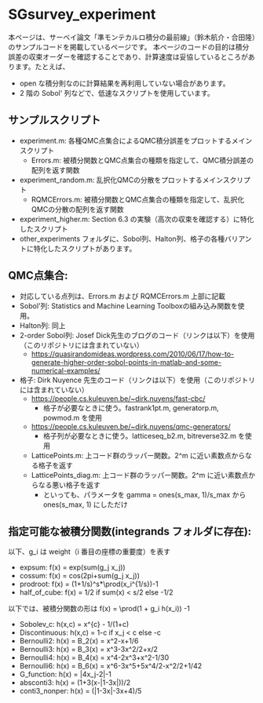 # SGsurvey_experiment
本ページは、サーベイ論文「準モンテカルロ積分の最前線」（鈴木航介・合田隆）のサンプルコードを掲載しているページです。
本ページのコードの目的は積分誤差の収束オーダーを確認することであり、計算速度は妥協しているところがあります。たとえば、
- open な積分則なのに計算結果を再利用していない場合があります。
- 2 階の Sobol' 列などで、低速なスクリプトを使用しています。

## サンプルスクリプト
- experiment.m: 各種QMC点集合によるQMC積分誤差をプロットするメインスクリプト
  - Errors.m: 被積分関数とQMC点集合の種類を指定して、QMC積分誤差の配列を返す関数
- experiment_random.m: 乱択化QMCの分散をプロットするメインスクリプト
  - RQMCErrors.m: 被積分関数とQMC点集合の種類を指定して、乱択化QMCの分散の配列を返す関数
- experiment_higher.m: Section 6.3 の実験（高次の収束を確認する）に特化したスクリプト
- other_experiments フォルダに、Sobol列、Halton列、格子の各種バリアントに特化したスクリプトがあります。

## QMC点集合:
- 対応している点列は、Errors.m および RQMCErrors.m 上部に記載
- Sobol'列: Statistics and Machine Learning Toolboxの組み込み関数を使用。
- Halton列: 同上
- 2-order Sobol列: Josef Dick先生のブログのコード（リンクは以下）を使用（このリポジトリには含まれていない）
  - https://quasirandomideas.wordpress.com/2010/06/17/how-to-generate-higher-order-sobol-points-in-matlab-and-some-numerical-examples/
- 格子: Dirk Nuyence 先生のコード（リンクは以下）を使用（このリポジトリには含まれていない）
  - https://people.cs.kuleuven.be/~dirk.nuyens/fast-cbc/
    - 格子が必要なときに使う。fastrank1pt.m, generatorp.m, powmod.m を使用
  - https://people.cs.kuleuven.be/~dirk.nuyens/qmc-generators/    
    - 格子列が必要なときに使う。latticeseq_b2.m, bitreverse32.m を使用
  - LatticePoints.m: 上コード群のラッパー関数。2^m に近い素数点からなる格子を返す
  - LatticePoints_diag.m: 上コード群のラッパー関数。2^m に近い素数点からなる悪い格子を返す
    - といっても、パラメータを gamma = ones(s_max, 1)/s_max から ones(s_max, 1) にしただけ

## 指定可能な被積分関数(integrands フォルダに存在):
以下、g_i は weight（i 番目の座標の重要度）を表す
- expsum: f(x) = exp(sum(g_j x_j))
- cossum: f(x) = cos(2pi+sum(g_j x_j))
- prodroot: f(x) = (1+1/s)^s*\prod(x_i^{1/s})-1
- half_of_cube: f(x) =  1/2 if sum(x) < s/2 else -1/2

以下では、被積分関数の形は f(x) = \prod(1 + g_i h(x_i)) -1 
- Sobolev_c: h(x,c) = x^{c} - 1/(1+c)
- Discontinuous: h(x,c) = 1-c if x_j < c else -c
- Bernoulli2: h(x) = B_2(x) = x^2-x+1/6
- Bernoulli3: h(x) = B_3(x) = x^3-3x^2/2+x/2
- Bernoulli4: h(x) = B_4(x) = x^4-2x^3+x^2-1/30 
- Bernoulli6: h(x) = B_6(x) = x^6-3x^5+5x^4/2-x^2/2+1/42
- G_function: h(x) = |4x_j-2|-1
- absconti3: h(x) = (1+3(x-|1-3x|))/2
- conti3_nonper: h(x) = (|1-3x|-3x+4)/5 







